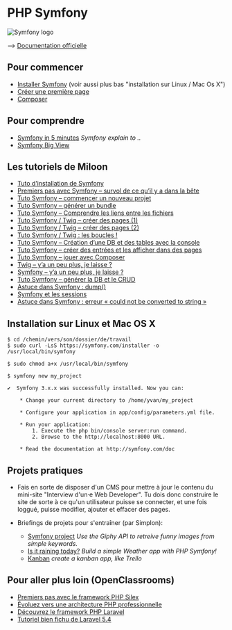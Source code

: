 # PHP Symfony

![Symfony logo](https://symfony.com/images/v5/opengraph/symfony_logo.png?v=4)

--> [Documentation officielle](http://documentation-symfony.fr)

## Pour commencer

* [Installer Symfony](http://symfony.com/doc/current/setup.html) (voir aussi plus bas "installation sur Linux / Mac Os X")
* [Créer une première page](http://symfony.com/doc/current/page_creation.html)
* [Composer](https://getcomposer.org/doc/00-intro.md)

## Pour comprendre

* [Symfony in 5 minutes](https://symfony.com/what-is-symfony) _Symfony explain to .._
* [Symfony Big View](https://symfony.com/doc/current/quick_tour/the_big_picture.html)

## Les tutoriels de Miloon

- [Tuto d’installation de Symfony](https://mae.ovh/blog/tuto-installation-symfony/)
- [Premiers pas avec Symfony – survol de ce qu’il y a dans la bête](https://mae.ovh/blog/premiers-pas-symfony/)
- [Tuto Symfony – commencer un nouveau projet](https://mae.ovh/blog/tuto-symfony-commencer-nouveau-projet/)
- [Tuto Symfony – générer un bundle](https://mae.ovh/blog/tuto-symfony-generer-bundle/)
- [Tuto Symfony – Comprendre les liens entre les fichiers](https://mae.ovh/blog/tuto-symfony-vues-fichiers/)
- [Tuto Symfony / Twig – créer des pages (1)](https://mae.ovh/blog/tuto-symfony-creer-pages-1/)
- [Tuto Symfony / Twig – créer des pages (2)](https://mae.ovh/blog/tuto-symfony-twig-creer-pages-2/)
- [Tuto Symfony / Twig : les boucles !](https://mae.ovh/blog/tuto-symfony-twig-boucles/)
- [Tuto Symfony – Création d’une DB et des tables avec la console](https://mae.ovh/blog/tuto-symfony-creation-db-tables-console-affichage-donnees/)
- [Tuto Symfony – créer des entrées et les afficher dans des pages](https://mae.ovh/blog/tuto-symfony-creer-entrees-afficher/)
- [Tuto Symfony – jouer avec Composer](https://mae.ovh/blog/tuto-symfony-composer/)
- [Twig – y’a un peu plus, je laisse ?](https://mae.ovh/blog/symfony-ya-un-peu-plus-je-laisse/)
- [Symfony – y’a un peu plus, je laisse ?](https://mae.ovh/blog/twig-ya-un-peu-plus-je-laisse/)
- [Tuto Symfony – générer la DB et le CRUD](https://mae.ovh/blog/tuto-symfony-generer-db-crud/)
- [Astuce dans Symfony : dump()](https://mae.ovh/blog/astuce-dans-symfony-dump/)
- [Symfony et les sessions](https://mae.ovh/blog/symfony-et-les-sessions/)
- [Astuce dans Symfony : erreur « could not be converted to string »](https://mae.ovh/blog/astuce-dans-symfony-erreur-could-not-be-converted-to-string/)


## Installation sur Linux et Mac OS X

```shell
$ cd /chemin/vers/son/dossier/de/travail
$ sudo curl -LsS https://symfony.com/installer -o /usr/local/bin/symfony

$ sudo chmod a+x /usr/local/bin/symfony

$ symfony new my_project

✔  Symfony 3.x.x was successfully installed. Now you can:

    * Change your current directory to /home/yvan/my_project

    * Configure your application in app/config/parameters.yml file.

    * Run your application:
        1. Execute the php bin/console server:run command.
        2. Browse to the http://localhost:8000 URL.

    * Read the documentation at http://symfony.com/doc
```

## Projets pratiques

- Fais en sorte de disposer d'un CMS pour mettre à jour le contenu du mini-site "Interview d'un·e Web Developer". Tu dois donc construire le site de sorte à ce qu'un utilisateur puisse se connecter, et une fois loggué, puisse modifier, ajouter et effacer des pages.
- Briefings de projets pour s'entraîner (par Simplon):

	* [Symfony project](https://github.com/simplonco/symfony-project) _Use the Giphy API to retreive funny images from simple keywords._
	* [Is it raining today?](https://github.com/simplonco/is-it-raining-today) _Build a simple Weather app with PHP Symfony!_
	* [Kanban](https://github.com/simplonco/kanban) _create a kanban app, like Trello_



## Pour aller plus loin (OpenClassrooms)

* [Premiers pas avec le framework PHP Silex](https://openclassrooms.com/courses/premiers-pas-avec-le-framework-php-silex)
* [Évoluez vers une architecture PHP professionnelle](https://openclassrooms.com/courses/evoluez-vers-une-architecture-php-professionnelle)
* [Découvrez le framework PHP Laravel](https://openclassrooms.com/courses/decouvrez-le-framework-php-laravel-1) 
* [Tutoriel bien fichu de Laravel 5.4](https://www.parthpatel.net/laravel-tutorial-for-beginner-5-4/)



